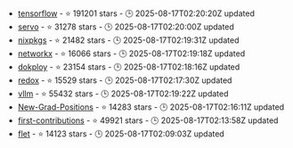 - [tensorflow](https://github.com/tensorflow/tensorflow) - ⭐ 191201 stars - 🕒 2025-08-17T02:20:20Z updated
- [servo](https://github.com/servo/servo) - ⭐ 31278 stars - 🕒 2025-08-17T02:20:00Z updated
- [nixpkgs](https://github.com/NixOS/nixpkgs) - ⭐ 21482 stars - 🕒 2025-08-17T02:19:31Z updated
- [networkx](https://github.com/networkx/networkx) - ⭐ 16066 stars - 🕒 2025-08-17T02:19:18Z updated
- [dokploy](https://github.com/Dokploy/dokploy) - ⭐ 23154 stars - 🕒 2025-08-17T02:18:16Z updated
- [redox](https://github.com/redox-os/redox) - ⭐ 15529 stars - 🕒 2025-08-17T02:17:30Z updated
- [vllm](https://github.com/vllm-project/vllm) - ⭐ 55432 stars - 🕒 2025-08-17T02:19:22Z updated
- [New-Grad-Positions](https://github.com/SimplifyJobs/New-Grad-Positions) - ⭐ 14283 stars - 🕒 2025-08-17T02:16:11Z updated
- [first-contributions](https://github.com/firstcontributions/first-contributions) - ⭐ 49921 stars - 🕒 2025-08-17T02:13:58Z updated
- [flet](https://github.com/flet-dev/flet) - ⭐ 14123 stars - 🕒 2025-08-17T02:09:03Z updated
